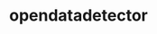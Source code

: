 ---
title: "opendatadetector"
layout: cache
categories: [package, develop]
meta: {"versions": ["v3.0.0"], "compilers": ["gcc@=11.4.0"], "oss": ["ubuntu22.04"], "platforms": ["linux"], "targets": ["x86_64_v3"], "stacks": ["hep", "root"], "num_specs": 13, "num_specs_by_stack": {"root": 13, "hep": 13}}
spec_details: [{"hash": "a45hfzfipdnjzq6jsz3z35gcex4h3inp", "compiler": "gcc@=11.4.0", "versions": ["v3.0.0"], "os": "ubuntu22.04", "platform": "linux", "target": "x86_64_v3", "variants": ["build_system=cmake", "build_type=Release", "generator=make", "~ipo"], "stacks": ["root", "hep"], "size": "-", "tarball": "https://binaries.spack.io/develop/build_cache/linux-ubuntu22.04-x86_64_v3/gcc-11.4.0/opendatadetector-v3.0.0/linux-ubuntu22.04-x86_64_v3-gcc-11.4.0-opendatadetector-v3.0.0-a45hfzfipdnjzq6jsz3z35gcex4h3inp.spack"}, {"hash": "ajopcbofdsc4lkgw2urkpivh3lqidzim", "compiler": "gcc@=11.4.0", "versions": ["v3.0.0"], "os": "ubuntu22.04", "platform": "linux", "target": "x86_64_v3", "variants": ["build_system=cmake", "build_type=Release", "generator=make", "~ipo"], "stacks": ["root", "hep"], "size": "-", "tarball": "https://binaries.spack.io/develop/build_cache/linux-ubuntu22.04-x86_64_v3/gcc-11.4.0/opendatadetector-v3.0.0/linux-ubuntu22.04-x86_64_v3-gcc-11.4.0-opendatadetector-v3.0.0-ajopcbofdsc4lkgw2urkpivh3lqidzim.spack"}, {"hash": "dfqu3auxxg6bd4b6tc5o5zahfb3gzf7z", "compiler": "gcc@=11.4.0", "versions": ["v3.0.0"], "os": "ubuntu22.04", "platform": "linux", "target": "x86_64_v3", "variants": ["build_system=cmake", "build_type=Release", "generator=make", "~ipo"], "stacks": ["root", "hep"], "size": "-", "tarball": "https://binaries.spack.io/develop/build_cache/linux-ubuntu22.04-x86_64_v3/gcc-11.4.0/opendatadetector-v3.0.0/linux-ubuntu22.04-x86_64_v3-gcc-11.4.0-opendatadetector-v3.0.0-dfqu3auxxg6bd4b6tc5o5zahfb3gzf7z.spack"}, {"hash": "epvr4glzo5ag65uqsugpu63hr4htejqn", "compiler": "gcc@=11.4.0", "versions": ["v3.0.0"], "os": "ubuntu22.04", "platform": "linux", "target": "x86_64_v3", "variants": ["build_system=cmake", "build_type=Release", "generator=make", "~ipo"], "stacks": ["root", "hep"], "size": "-", "tarball": "https://binaries.spack.io/develop/build_cache/linux-ubuntu22.04-x86_64_v3/gcc-11.4.0/opendatadetector-v3.0.0/linux-ubuntu22.04-x86_64_v3-gcc-11.4.0-opendatadetector-v3.0.0-epvr4glzo5ag65uqsugpu63hr4htejqn.spack"}, {"hash": "hpk44rhrsd5e3p5rwcsfxeqbzmvmqde2", "compiler": "gcc@=11.4.0", "versions": ["v3.0.0"], "os": "ubuntu22.04", "platform": "linux", "target": "x86_64_v3", "variants": ["build_system=cmake", "build_type=Release", "generator=make", "~ipo"], "stacks": ["root", "hep"], "size": "-", "tarball": "https://binaries.spack.io/develop/build_cache/linux-ubuntu22.04-x86_64_v3/gcc-11.4.0/opendatadetector-v3.0.0/linux-ubuntu22.04-x86_64_v3-gcc-11.4.0-opendatadetector-v3.0.0-hpk44rhrsd5e3p5rwcsfxeqbzmvmqde2.spack"}, {"hash": "iby3sfnfyptulcmh7vqtaor2z7un3e33", "compiler": "gcc@=11.4.0", "versions": ["v3.0.0"], "os": "ubuntu22.04", "platform": "linux", "target": "x86_64_v3", "variants": ["build_system=cmake", "build_type=Release", "generator=make", "~ipo"], "stacks": ["root", "hep"], "size": "-", "tarball": "https://binaries.spack.io/develop/build_cache/linux-ubuntu22.04-x86_64_v3/gcc-11.4.0/opendatadetector-v3.0.0/linux-ubuntu22.04-x86_64_v3-gcc-11.4.0-opendatadetector-v3.0.0-iby3sfnfyptulcmh7vqtaor2z7un3e33.spack"}, {"hash": "jegia6zeidfcw7abzrkkwdb6vtkzbtie", "compiler": "gcc@=11.4.0", "versions": ["v3.0.0"], "os": "ubuntu22.04", "platform": "linux", "target": "x86_64_v3", "variants": ["build_system=cmake", "build_type=Release", "generator=make", "~ipo"], "stacks": ["root", "hep"], "size": "-", "tarball": "https://binaries.spack.io/develop/build_cache/linux-ubuntu22.04-x86_64_v3/gcc-11.4.0/opendatadetector-v3.0.0/linux-ubuntu22.04-x86_64_v3-gcc-11.4.0-opendatadetector-v3.0.0-jegia6zeidfcw7abzrkkwdb6vtkzbtie.spack"}, {"hash": "jfu353isjydv33fff5ekpgf37zkix5ql", "compiler": "gcc@=11.4.0", "versions": ["v3.0.0"], "os": "ubuntu22.04", "platform": "linux", "target": "x86_64_v3", "variants": ["build_system=cmake", "build_type=Release", "generator=make", "~ipo"], "stacks": ["root", "hep"], "size": "-", "tarball": "https://binaries.spack.io/develop/build_cache/linux-ubuntu22.04-x86_64_v3/gcc-11.4.0/opendatadetector-v3.0.0/linux-ubuntu22.04-x86_64_v3-gcc-11.4.0-opendatadetector-v3.0.0-jfu353isjydv33fff5ekpgf37zkix5ql.spack"}, {"hash": "m4hlinlskgtpy75t676yfeamocpwtooa", "compiler": "gcc@=11.4.0", "versions": ["v3.0.0"], "os": "ubuntu22.04", "platform": "linux", "target": "x86_64_v3", "variants": ["build_system=cmake", "build_type=Release", "generator=make", "~ipo"], "stacks": ["root", "hep"], "size": "-", "tarball": "https://binaries.spack.io/develop/build_cache/linux-ubuntu22.04-x86_64_v3/gcc-11.4.0/opendatadetector-v3.0.0/linux-ubuntu22.04-x86_64_v3-gcc-11.4.0-opendatadetector-v3.0.0-m4hlinlskgtpy75t676yfeamocpwtooa.spack"}, {"hash": "qvlwwd3putw563bilv7yqmyti5eocukl", "compiler": "gcc@=11.4.0", "versions": ["v3.0.0"], "os": "ubuntu22.04", "platform": "linux", "target": "x86_64_v3", "variants": ["build_system=cmake", "build_type=Release", "generator=make", "~ipo"], "stacks": ["root", "hep"], "size": "-", "tarball": "https://binaries.spack.io/develop/build_cache/linux-ubuntu22.04-x86_64_v3/gcc-11.4.0/opendatadetector-v3.0.0/linux-ubuntu22.04-x86_64_v3-gcc-11.4.0-opendatadetector-v3.0.0-qvlwwd3putw563bilv7yqmyti5eocukl.spack"}, {"hash": "sa4nrfe4rgsn6ql5ntjh7rmaekrcydwb", "compiler": "gcc@=11.4.0", "versions": ["v3.0.0"], "os": "ubuntu22.04", "platform": "linux", "target": "x86_64_v3", "variants": ["build_system=cmake", "build_type=Release", "generator=make", "~ipo"], "stacks": ["root", "hep"], "size": "-", "tarball": "https://binaries.spack.io/develop/build_cache/linux-ubuntu22.04-x86_64_v3/gcc-11.4.0/opendatadetector-v3.0.0/linux-ubuntu22.04-x86_64_v3-gcc-11.4.0-opendatadetector-v3.0.0-sa4nrfe4rgsn6ql5ntjh7rmaekrcydwb.spack"}, {"hash": "twtxsslgcgv3zl6g2oc2xmkfw7c7rvhc", "compiler": "gcc@=11.4.0", "versions": ["v3.0.0"], "os": "ubuntu22.04", "platform": "linux", "target": "x86_64_v3", "variants": ["build_system=cmake", "build_type=Release", "generator=make", "~ipo"], "stacks": ["root", "hep"], "size": "-", "tarball": "https://binaries.spack.io/develop/build_cache/linux-ubuntu22.04-x86_64_v3/gcc-11.4.0/opendatadetector-v3.0.0/linux-ubuntu22.04-x86_64_v3-gcc-11.4.0-opendatadetector-v3.0.0-twtxsslgcgv3zl6g2oc2xmkfw7c7rvhc.spack"}, {"hash": "u75jrvgh4kjcm3f2t34lp4j2ehzseki6", "compiler": "gcc@=11.4.0", "versions": ["v3.0.0"], "os": "ubuntu22.04", "platform": "linux", "target": "x86_64_v3", "variants": ["build_system=cmake", "build_type=Release", "generator=make", "~ipo"], "stacks": ["root", "hep"], "size": "-", "tarball": "https://binaries.spack.io/develop/build_cache/linux-ubuntu22.04-x86_64_v3/gcc-11.4.0/opendatadetector-v3.0.0/linux-ubuntu22.04-x86_64_v3-gcc-11.4.0-opendatadetector-v3.0.0-u75jrvgh4kjcm3f2t34lp4j2ehzseki6.spack"}]
---